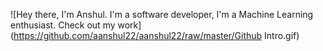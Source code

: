 ![Hey there, I'm Anshul. I'm a software developer, I'm a Machine Learning enthusiast. Check out my work](https://github.com/aanshul22/aanshul22/raw/master/Github Intro.gif)

<!-- ### Hi, I'm Anshul 👋👨‍💻


**aanshul22/aanshul22** is a ✨ _special_ ✨ repository because its `README.md` (this file) appears on your GitHub profile.

Here are some ideas to get you started:

- 🔭 I’m currently working on ...
- 🌱 I’m currently learning ...
- 👯 I’m looking to collaborate on ...
- 🤔 I’m looking for help with ...
- 💬 Ask me about ...
- 📫 How to reach me: ...
- 😄 Pronouns: ...
- ⚡ Fun fact: ...
 -->
